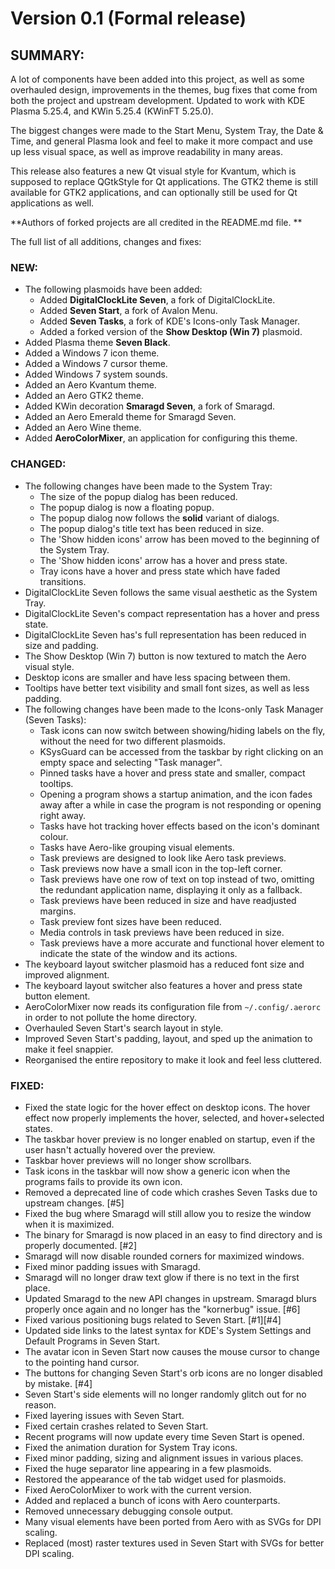 
<h1>Version 0.1 (Formal release)</h1>

<h2>SUMMARY:</h2>

A lot of components have been added into this project, as well as some overhauled design, improvements in the themes, bug fixes that come from both the project and upstream development. Updated to work with KDE Plasma 5.25.4, and KWin 5.25.4 (KWinFT 5.25.0).

The biggest changes were made to the Start Menu, System Tray, the Date & Time, and general Plasma look and feel to make it more compact and use up less visual space, as well as improve readability in many areas.

This release also features a new Qt visual style for Kvantum, which is supposed to replace QGtkStyle for Qt applications. The GTK2 theme is still available for GTK2 applications, and can optionally still be used for Qt applications as well. 

**Authors of forked projects are all credited in the README.md file. **

The full list of all additions, changes and fixes:

<h3>NEW:</h3>

- The following plasmoids have been added:
    - Added **DigitalClockLite Seven**, a fork of DigitalClockLite.
    - Added **Seven Start**, a fork of Avalon Menu.
    - Added **Seven Tasks**, a fork of KDE's Icons-only Task Manager.
    - Added a forked version of the **Show Desktop (Win 7)** plasmoid. 
- Added Plasma theme **Seven Black**.
- Added a Windows 7 icon theme.
- Added a Windows 7 cursor theme.
- Added Windows 7 system sounds.
- Added an Aero Kvantum theme.
- Added an Aero GTK2 theme.
- Added KWin decoration **Smaragd Seven**, a fork of Smaragd.
- Added an Aero Emerald theme for Smaragd Seven.
- Added an Aero Wine theme.
- Added **AeroColorMixer**, an application for configuring this theme.

<h3>CHANGED:</h3>

- The following changes have been made to the System Tray:
    - The size of the popup dialog has been reduced.
    - The popup dialog is now a floating popup.
    - The popup dialog now follows the **solid** variant of dialogs.
    - The popup dialog's title text has been reduced in size. 
    - The 'Show hidden icons' arrow has been moved to the beginning of the System Tray.
    - The 'Show hidden icons' arrow has a hover and press state. 
    - Tray icons have a hover and press state which have faded transitions. 
- DigitalClockLite Seven follows the same visual aesthetic as the System Tray.
- DigitalClockLite Seven's compact representation has a hover and press state.
- DigitalClockLite Seven has's full representation has been reduced in size and padding.
- The Show Desktop (Win 7) button is now textured to match the Aero visual style.
- Desktop icons are smaller and have less spacing between them.
- Tooltips have better text visibility and small font sizes, as well as less padding.
- The following changes have been made to the Icons-only Task Manager (Seven Tasks):
    - Task icons can now switch between showing/hiding labels on the fly, without the need for two different plasmoids.
    - KSysGuard can be accessed from the taskbar by right clicking on an empty space and selecting "Task manager".
    - Pinned tasks have a hover and press state and smaller, compact tooltips.
    - Opening a program shows a startup animation, and the icon fades away after a while in case the program is not responding or opening right away. 
    - Tasks have hot tracking hover effects based on the icon's dominant colour.
    - Tasks have Aero-like grouping visual elements.
    - Task previews are designed to look like Aero task previews.
    - Task previews now have a small icon in the top-left corner.
    - Task previews have one row of text on top instead of two, omitting the redundant application name, displaying it only as a fallback.
    - Task previews have been reduced in size and have readjusted margins. 
    - Task preview font sizes have been reduced.
    - Media controls in task previews have been reduced in size.
    - Task previews have a more accurate and functional hover element to indicate the state of the window and its actions.
- The keyboard layout switcher plasmoid has a reduced font size and improved alignment. 
- The keyboard layout switcher also features a hover and press state button element.
- AeroColorMixer now reads its configuration file from ```~/.config/.aerorc``` in order to not pollute the home directory. 
- Overhauled Seven Start's search layout in style.
- Improved Seven Start's padding, layout, and sped up the animation to make it feel snappier.
- Reorganised the entire repository to make it look and feel less cluttered.

<h3>FIXED:</h3>

- Fixed the state logic for the hover effect on desktop icons. The hover effect now properly implements the hover, selected, and hover+selected states. 
- The taskbar hover preview is no longer enabled on startup, even if the user hasn't actually hovered over the preview.
- Taskbar hover previews will no longer show scrollbars.
- Task icons in the taskbar will now show a generic icon when the programs fails to provide its own icon. 
- Removed a deprecated line of code which crashes Seven Tasks due to upstream changes. [#5]
- Fixed the bug where Smaragd will still allow you to resize the window when it is maximized. 
- The binary for Smaragd is now placed in an easy to find directory and is properly documented. [#2]
- Smaragd will now disable rounded corners for maximized windows. 
- Fixed minor padding issues with Smaragd.
- Smaragd will no longer draw text glow if there is no text in the first place.
- Updated Smaragd to the new API changes in upstream. Smaragd blurs properly once again and no longer has the "kornerbug" issue. [#6]
- Fixed various positioning bugs related to Seven Start. [#1][#4]
- Updated side links to the latest syntax for KDE's System Settings and Default Programs in Seven Start.
- The avatar icon in Seven Start now causes the mouse cursor to change to the pointing hand cursor.
- The buttons for changing Seven Start's orb icons are no longer disabled by mistake. [#4]
- Seven Start's side elements will no longer randomly glitch out for no reason.
- Fixed layering issues with Seven Start. 
- Fixed certain crashes related to Seven Start.
- Recent programs will now update every time Seven Start is opened. 
- Fixed the animation duration for System Tray icons. 
- Fixed minor padding, sizing and alignment issues in various places. 
- Fixed the huge separator line appearing in a few plasmoids.
- Restored the appearance of the tab widget used for plasmoids.
- Fixed AeroColorMixer to work with the current version. 
- Added and replaced a bunch of icons with Aero counterparts. 
- Removed unnecessary debugging console output. 
- Many visual elements have been ported from Aero with as SVGs for DPI scaling.
- Replaced (most) raster textures used in Seven Start with SVGs for better DPI scaling.
